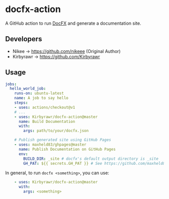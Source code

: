# docfx-action
A GitHub action to run [DocFX](https://dotnet.github.io/docfx/) and generate a documentation site.

## Developers
- Nikee -> https://github.com/nikeee (Original Author)
- Kirbyrawr -> https://github.com/Kirbyrawr

## Usage
```yaml
jobs:
  hello_world_job:
    runs-on: ubuntu-latest
    name: A job to say hello
    steps:
    - uses: actions/checkout@v1
    # ...
    - uses: Kirbyrawr/docfx-action@master
      name: Build Documentation
      with:
        args: path/to/your/docfx.json

    # Publish generated site using GitHub Pages
    - uses: maxheld83/ghpages@master
      name: Publish Documentation on GitHub Pages
      env:
        BUILD_DIR: _site # docfx's default output directory is _site
        GH_PAT: ${{ secrets.GH_PAT }} # See https://github.com/maxheld83/ghpages
```

In general, to run `docfx <something>`, you can use:
```yaml
    - uses: Kirbyrawr/docfx-action@master
      with:
        args: <something>
```
